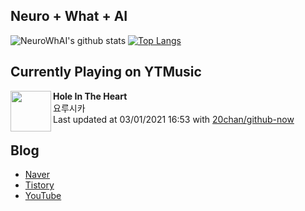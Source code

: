 ## Neuro + What + AI

![NeuroWhAI's github stats](https://github-readme-stats.vercel.app/api?username=neurowhai&count_private=true&show_icons=true)
[![Top Langs](https://github-readme-stats.vercel.app/api/top-langs/?username=neurowhai&layout=compact)](https://github.com/anuraghazra/github-readme-stats)

## Currently Playing on YTMusic

[<img align="left" height="65" src="https://lh3.googleusercontent.com/TGMRM0FiXzn8AMOvFmtDQJoPaIEs0d8sptO272C9UmkYNL8VUcRApF7eA0m6gbkaV58elX73hRh21--g7g">](https://music.youtube.com/channel/UCabLXblrQG4cO8F9qdd4Xsw)

**Hole In The Heart**  
요루시카  
Last updated at 03/01/2021 16:53 with [20chan/github-now](https://github.com/20chan/github-now)

## Blog

- [Naver](http://blog.naver.com/neurowhai)
- [Tistory](http://neurowhai.tistory.com/)
- [YouTube](https://www.youtube.com/channel/UCB_v1xU6laBHOeH6z4L-Mtw)
